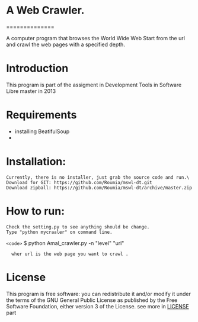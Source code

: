# A Web Crawler.
 ==============

   
A computer program that browses the World Wide Web Start from the url and crawl the web pages with a specified depth.


Introduction
=============
 This program is  part of the assigment in  Development Tools  in Software Libre  master  in 2013

Requirements
=============
 * installing  BeatifulSoup 
 *

 Installation:
 =============

    Currently, there is no installer, just grab the source code and run.\
    Download for GIT: https://github.com/Roumia/mswl-dt.git
    Download zipball: https://github.com/Roumia/mswl-dt/archive/master.zip

How to run:
===========

    Check the setting.py to see anything should be change.
    Type "python mycraaler" on command line.
    
  `<code>`   $ python Amal_crawler.py  -n "level" "url"
  
      wher url is the web page you want to crawl .
  

License
========

  This program is free software: you can redistribute it and/or modify
    it under the terms of the GNU General Public License as published by
    the Free Software Foundation, either version 3 of the License.
    see more in [LICENSE](https://github.com/Roumia/mswl-dt/blob/master/LICENSE) part

